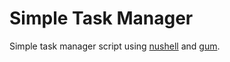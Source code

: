 # Simple Task Manager

Simple task manager script using [nushell](https://www.nushell.sh/) and [gum](https://github.com/charmbracelet/gum).
